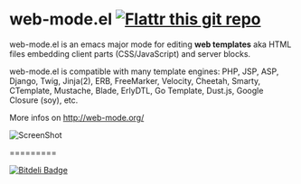 web-mode.el  [![Flattr this git repo](http://api.flattr.com/button/flattr-badge-large.png)](https://flattr.com/thing/1849746/web-mode-el)
=========

web-mode.el is an emacs major mode for editing **web templates** aka HTML files embedding client parts (CSS/JavaScript) and server blocks.

web-mode.el is compatible with many template engines: PHP, JSP, ASP, Django, Twig, Jinja(2), ERB, FreeMarker, Velocity, Cheetah, Smarty, CTemplate, Mustache, Blade, ErlyDTL, Go Template, Dust.js, Google Closure (soy),  etc.

More infos on http://web-mode.org/

![ScreenShot](http://web-mode.org/web-mode.png?v=1)

=========

 [![Bitdeli Badge](https://d2weczhvl823v0.cloudfront.net/fxbois/web-mode/trend.png)](https://bitdeli.com/free "Bitdeli Badge")




